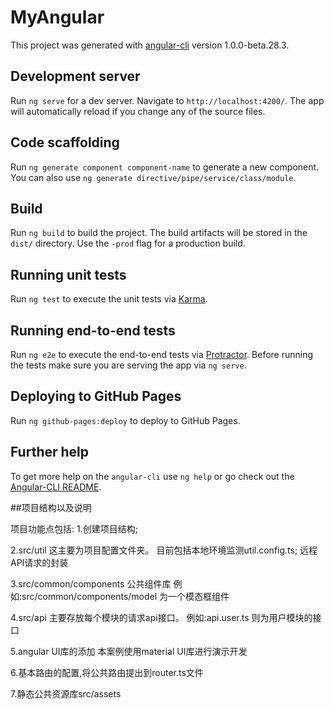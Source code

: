 # MyAngular

This project was generated with [angular-cli](https://github.com/angular/angular-cli) version 1.0.0-beta.28.3.

## Development server
Run `ng serve` for a dev server. Navigate to `http://localhost:4200/`. The app will automatically reload if you change any of the source files.

## Code scaffolding

Run `ng generate component component-name` to generate a new component. You can also use `ng generate directive/pipe/service/class/module`.

## Build

Run `ng build` to build the project. The build artifacts will be stored in the `dist/` directory. Use the `-prod` flag for a production build.

## Running unit tests

Run `ng test` to execute the unit tests via [Karma](https://karma-runner.github.io).

## Running end-to-end tests

Run `ng e2e` to execute the end-to-end tests via [Protractor](http://www.protractortest.org/).
Before running the tests make sure you are serving the app via `ng serve`.

## Deploying to GitHub Pages

Run `ng github-pages:deploy` to deploy to GitHub Pages.

## Further help

To get more help on the `angular-cli` use `ng help` or go check out the [Angular-CLI README](https://github.com/angular/angular-cli/blob/master/README.md).

##项目结构以及说明

项目功能点包括:
1.创建项目结构;

2.src/util 这主要为项目配置文件夹。
目前包括本地环境监测util.config.ts;
远程API请求的封装

3.src/common/components 公共组件库
例如:src/common/components/model 为一个模态框组件

4.src/api  主要存放每个模块的请求api接口。
例如:api.user.ts 则为用户模块的接口

5.angular UI库的添加
本案例使用material UI库进行演示开发

6.基本路由的配置,将公共路由提出到router.ts文件

7.静态公共资源库src/assets
